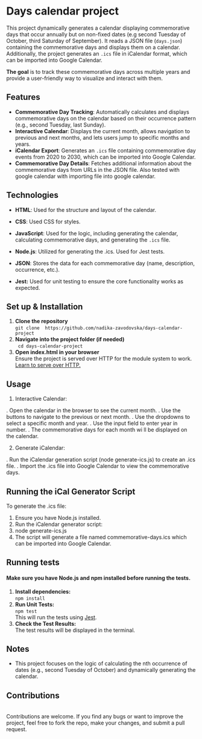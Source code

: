 # Days calendar project

This project dynamically generates a calendar displaying commemorative days that occur annually but on non-fixed dates (e.g second Tuesday of October, third Saturday of September). It reads a JSON file (`days.json`) containing the commemorative days and displays them on a calendar. Additionally, the project generates an `.ics` file in iCalendar format, which can be imported into Google Calendar.

**The goal** is to track these commemorative days across multiple years and provide a user-friendly way to visualize and interact with them.

## Features

- **Commemorative Day Tracking**: Automatically calculates and displays commemorative days on the calendar based on their occurrence pattern (e.g., second Tuesday, last Sunday).
- **Interactive Calendar**: Displays the current month, allows navigation to previous and next months, and lets users jump to specific months and years.
- **iCalendar Export**: Generates an `.ics` file containing commemorative day events from 2020 to 2030, which can be imported into Google Calendar.
- **Commemorative Day Details**: Fetches additional information about the commemorative days from URLs in the JSON file. Also tested with google calendar with importing file into google calendar.

## Technologies

- **HTML**: Used for the structure and layout of the calendar.
- **CSS**: Used CSS for styles.
- **JavaScript**: Used for the logic, including generating the calendar, calculating commemorative days, and generating the `.ics` file.
- **Node.js**: Utilized for generating the .ics. Used for Jest tests.
- **JSON**: Stores the data for each commemorative day (name, description, occurrence, etc.).



- **Jest:** Used for unit testing to ensure the core functionality works as expected.

## Set up & Installation
1. **Clone the repository** <br>``` git clone  https://github.com/nadika-zavodovska/days-calendar-project  ```
2. **Navigate into the project folder (if needed)** <br>``` cd days-calendar-project``` 
3. **Open index.html in your browser** <br>Ensure the project is served over HTTP for the module system to work. [Learn to serve over HTTP.](https://www.npmjs.com/package/http-server)

## Usage
1. Interactive Calendar:

. Open the calendar in the browser to see the current month.
. Use the buttons to navigate to the previous or next month.
. Use the dropdowns to select a specific month and year.
. Use the input field to enter year in number.
. The commemorative days for each month wi  ll be displayed on the calendar.

2. Generate iCalendar:

. Run the iCalendar generation script (node generate-ics.js) to create an .ics file.
. Import the .ics file into Google Calendar to view the commemorative days.

## Running the iCal Generator Script
To generate the .ics file:
1. Ensure you have Node.js installed.
2. Run the iCalendar generator script:
3. node generate-ics.js
4. The script will generate a file named commemorative-days.ics which can be imported into Google Calendar.

## Running tests
#### Make sure you have **Node.js** and **npm** installed before running the tests.
1. **Install dependencies:** <br>``` npm install ```
2. **Run Unit Tests:** <br>``` npm test ```<br>This will run the tests using [Jest](https://jestjs.io).
3. **Check the Test Results:** <br>The test results will be displayed in the terminal.

## Notes
- This project focuses on the logic of calculating the nth occurrence of dates (e.g., second Tuesday of October) and dynamically generating the calendar.


## Contributions 
<br>Contributions are welcome. If you find any bugs or want to improve the project, feel free to fork the repo, make your changes, and submit a pull request.